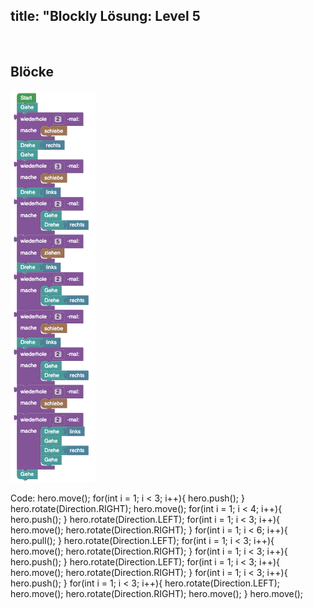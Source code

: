 title: "Blockly Lösung: Level 5
---
​
## Blöcke
![solution](doc/produs_unterlagen/solution/blockly/img/loesung_level_5.png)

Code:
hero.move();
for(int i = 1; i < 3; i++){
    hero.push();
}
hero.rotate(Direction.RIGHT);
hero.move();
for(int i = 1; i < 4; i++){
    hero.push();
}
hero.rotate(Direction.LEFT);
for(int i = 1; i < 3; i++){
    hero.move();
    hero.rotate(Direction.RIGHT);
}
for(int i = 1; i < 6; i++){
    hero.pull();
}
hero.rotate(Direction.LEFT);
for(int i = 1; i < 3; i++){
    hero.move();
    hero.rotate(Direction.RIGHT);
}
for(int i = 1; i < 3; i++){
    hero.push();
}
hero.rotate(Direction.LEFT);
for(int i = 1; i < 3; i++){
    hero.move();
    hero.rotate(Direction.RIGHT);
}
for(int i = 1; i < 3; i++){
    hero.push();
}
for(int i = 1; i < 3; i++){
    hero.rotate(Direction.LEFT);
    hero.move();
    hero.rotate(Direction.RIGHT);
    hero.move();
}
hero.move();